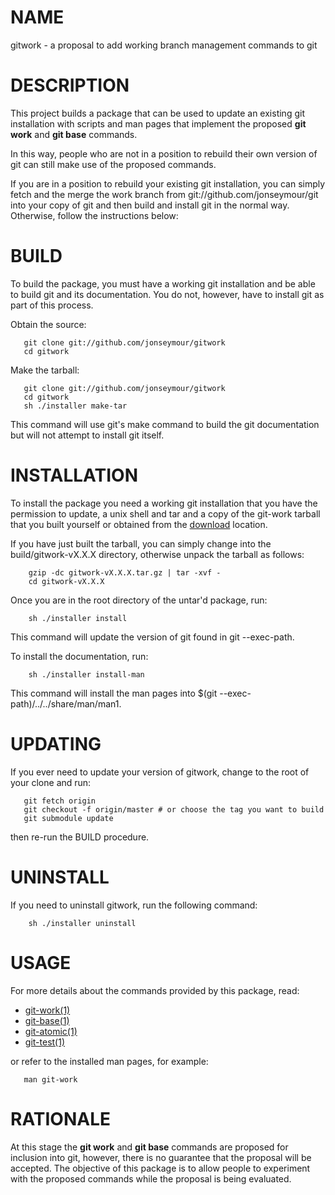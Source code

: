 NAME
====
gitwork - a proposal to add working branch management commands to git

DESCRIPTION
===========
This project builds a package that can be used to update an existing git installation with scripts
and man pages that implement the proposed **git work** and **git base** commands.

In this way, people who are not in a position to rebuild their own version of git can still
make use of the proposed commands.

If you are in a position to rebuild your existing git installation, you can simply
fetch and the merge the work branch from git://github.com/jonseymour/git into your copy of git
and then build and install git in the normal way. Otherwise, follow the instructions below:



BUILD
=====
To build the package, you must have a working git installation and be able to build git
and its documentation. You do not, however, have to install git as part of this process.

Obtain the source:

       git clone git://github.com/jonseymour/gitwork
       cd gitwork

Make the tarball:

       git clone git://github.com/jonseymour/gitwork
       cd gitwork
       sh ./installer make-tar

This command will use git's make command to build the git documentation but
will not attempt to install git itself.

INSTALLATION
============
To install the package you need a working git installation that you have the
permission to update, a unix shell and tar and a copy of the git-work tarball
that you built yourself or obtained from the <a href="https://github.com/jonseymour/gitwork/archives/master">download</a>
location.

If you have just built the tarball, you can simply change into the
build/gitwork-vX.X.X directory, otherwise unpack the tarball
as follows:

        gzip -dc gitwork-vX.X.X.tar.gz | tar -xvf -
        cd gitwork-vX.X.X

Once you are in the root directory of the untar'd package, run:

        sh ./installer install

This command will update the version of git found in git --exec-path.

To install the documentation, run:

        sh ./installer install-man

This command will install the man pages into $(git --exec-path)/../../share/man/man1.

UPDATING
========
If you ever need to update your version of gitwork, change to
the root of your clone and run:

       git fetch origin
       git checkout -f origin/master # or choose the tag you want to build
       git submodule update

then re-run the BUILD procedure.

UNINSTALL
=========
If you need to uninstall gitwork, run the following command:

        sh ./installer uninstall

USAGE
=====
For more details about the commands provided by this package, read:
<ul>
<li><a href="https://jonseymour.s3.amazonaws.com/git-work.html" target="browse">git-work(1)</a></li>
<li><a href="https://jonseymour.s3.amazonaws.com/git-base.html" target="browse">git-base(1)</a></li>
<li><a href="https://jonseymour.s3.amazonaws.com/git-atomic.html" target="browse">git-atomic(1)</a></li>
<li><a href="https://jonseymour.s3.amazonaws.com/git-test.html" target="browse">git-test(1)</a></li>
</ul>
or refer to the installed man pages, for example:

       man git-work

RATIONALE
=========
At this stage the **git work** and **git base** commands are proposed for inclusion
into git, however, there is no guarantee that the proposal will be accepted. The
objective of this package is to allow people to experiment with the proposed
commands while the proposal is being evaluated.
